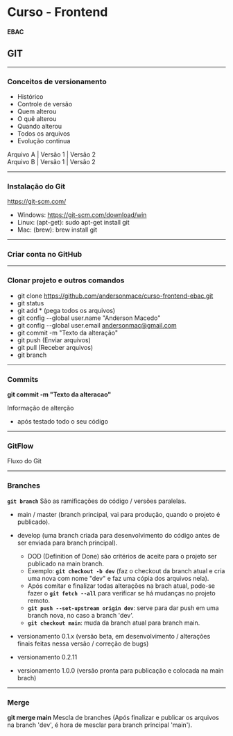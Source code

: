 # Curso - Frontend
#### EBAC

## GIT
___
### Conceitos de versionamento

  - Histórico
  - Controle de versão
  - Quem alterou
  - O quê alterou
  - Quando alterou
  - Todos os arquivos
  - Evolução continua

Arquivo A | Versão 1 | Versão 2<br>
Arquivo B | Versão 1 | Versão 2

___
### Instalação do Git

https://git-scm.com/

  - Windows: https://git-scm.com/download/win
  - Linux: (apt-get): sudo apt-get install git
  - Mac: (brew): brew install git

___
### Criar conta no GitHub

___
### Clonar projeto e outros comandos

  - git clone https://github.com/andersonmace/curso-frontend-ebac.git
  - git status
  - git add * (pega todos os arquivos)
  - git config --global user.name "Anderson Macedo"
  - git config --global user.email andersonmac@gmail.com
  - git commit -m "Texto da alteração"
  - git push (Enviar arquivos)
  - git pull (Receber arquivos)
  - git branch

___
### Commits

**git commit -m "Texto da alteracao"**

Informação de alterção
  - após testado todo o seu código

___
### GitFlow

Fluxo do Git

___
### Branches

**`git branch`** São as ramificações do código / versões paralelas.

  - main / master (branch principal, vai para produção, quando o projeto é publicado).
  - develop (uma branch criada para desenvolvimento do código antes de ser enviada para branch principal).
    - DOD (Definition of Done) são critérios de aceite para o projeto ser publicado na main branch.
    - Exemplo: **`git checkout -b dev`** (faz o checkout da branch atual e cria uma nova com nome "dev" e faz uma cópia dos arquivos nela).
    - Após comitar e finalizar todas alterações na brach atual, pode-se fazer o **`git fetch --all`** para verificar se há mudanças no projeto remoto.
    - **`git push --set-upstream origin dev`**: serve para dar push em uma branch nova, no caso a branch 'dev'.
    - **`git checkout main`**: muda da branch atual para branch main.

  - versionamento 0.1.x (versão beta, em desenvolvimento / alterações finais feitas nessa versão / correção de bugs)
  - versionamento 0.2.11
  - versionamento 1.0.0 (versão pronta para publicação e colocada na main brach)

___
### Merge

**git merge main**
Mescla de branches (Após finalizar e publicar os arquivos na branch 'dev', é hora de mesclar para branch principal 'main').
